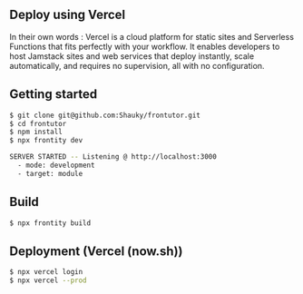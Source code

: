 ## Deploy using Vercel
In their own words : Vercel is a cloud platform for static sites and Serverless Functions that fits perfectly with your workflow. It enables developers to host Jamstack sites and web services that deploy instantly, scale automatically, and requires no supervision, all with no configuration.

## Getting started

```bash
$ git clone git@github.com:Shauky/frontutor.git
$ cd frontutor
$ npm install
$ npx frontity dev

SERVER STARTED -- Listening @ http://localhost:3000
  - mode: development
  - target: module

```

## Build

```bash
$ npx frontity build
```


## Deployment (Vercel (now.sh))

```bash
$ npx vercel login
$ npx vercel --prod
```
